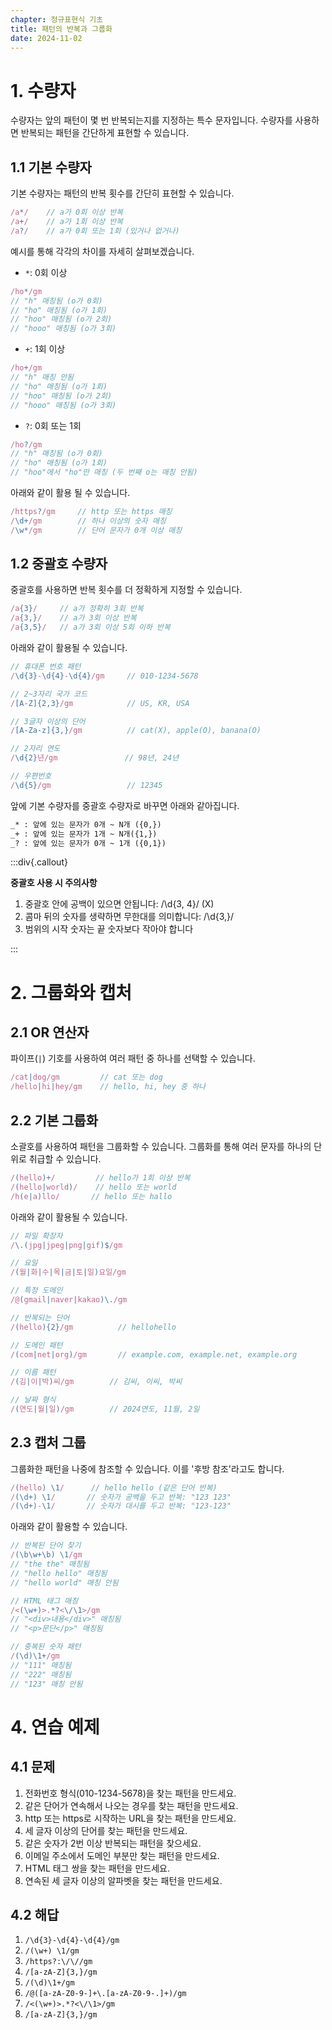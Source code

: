 ```yaml
---
chapter: 정규표현식 기초
title: 패턴의 반복과 그룹화
date: 2024-11-02
---
```


# 1. 수량자

수량자는 앞의 패턴이 몇 번 반복되는지를 지정하는 특수 문자입니다. 수량자를 사용하면 반복되는 패턴을 간단하게 표현할 수 있습니다.

## 1.1 기본 수량자

기본 수량자는 패턴의 반복 횟수를 간단히 표현할 수 있습니다.

```javascript
/a*/    // a가 0회 이상 반복
/a+/    // a가 1회 이상 반복
/a?/    // a가 0회 또는 1회 (있거나 없거나)
```

예시를 통해 각각의 차이를 자세히 살펴보겠습니다.

- `*`: 0회 이상
```javascript
/ho*/gm   
// "h" 매칭됨 (o가 0회)
// "ho" 매칭됨 (o가 1회)
// "hoo" 매칭됨 (o가 2회)
// "hooo" 매칭됨 (o가 3회)
```

- `+`: 1회 이상
```javascript
/ho+/gm   
// "h" 매칭 안됨
// "ho" 매칭됨 (o가 1회)
// "hoo" 매칭됨 (o가 2회)
// "hooo" 매칭됨 (o가 3회)
```

- `?`: 0회 또는 1회
```javascript
/ho?/gm   
// "h" 매칭됨 (o가 0회)
// "ho" 매칭됨 (o가 1회)
// "hoo"에서 "ho"만 매칭 (두 번째 o는 매칭 안됨)
```

아래와 같이 활용 될 수 있습니다.

```javascript
/https?/gm     // http 또는 https 매칭
/\d+/gm        // 하나 이상의 숫자 매칭
/\w*/gm        // 단어 문자가 0개 이상 매칭
```

## 1.2 중괄호 수량자

중괄호를 사용하면 반복 횟수를 더 정확하게 지정할 수 있습니다.

```javascript
/a{3}/     // a가 정확히 3회 반복
/a{3,}/    // a가 3회 이상 반복
/a{3,5}/   // a가 3회 이상 5회 이하 반복
```

아래와 같이 활용될 수 있습니다.

```javascript
// 휴대폰 번호 패턴
/\d{3}-\d{4}-\d{4}/gm     // 010-1234-5678

// 2~3자리 국가 코드
/[A-Z]{2,3}/gm            // US, KR, USA

// 3글자 이상의 단어
/[A-Za-z]{3,}/gm          // cat(X), apple(O), banana(O)

// 2자리 연도
/\d{2}년/gm               // 98년, 24년

// 우편번호
/\d{5}/gm                 // 12345
```

앞에 기본 수량자를 중괄호 수량자로 바꾸면 아래와 같아집니다.

```md
_* : 앞에 있는 문자가 0개 ~ N개 ({0,})
_+ : 앞에 있는 문자가 1개 ~ N개({1,})
_? : 앞에 있는 문자가 0개 ~ 1개 ({0,1})
```

:::div{.callout}

**중괄호 사용 시 주의사항**

1. 중괄호 안에 공백이 있으면 안됩니다: /\d{3, 4}/ (X)
2. 콤마 뒤의 숫자를 생략하면 무한대를 의미합니다: /\d{3,}/
3. 범위의 시작 숫자는 끝 숫자보다 작아야 합니다

:::

# 2. 그룹화와 캡처

## 2.1 OR 연산자

파이프(`|`) 기호를 사용하여 여러 패턴 중 하나를 선택할 수 있습니다.

```javascript
/cat|dog/gm         // cat 또는 dog
/hello|hi|hey/gm    // hello, hi, hey 중 하나
```

## 2.2 기본 그룹화

소괄호를 사용하여 패턴을 그룹화할 수 있습니다. 그룹화를 통해 여러 문자를 하나의 단위로 취급할 수 있습니다.

```javascript
/(hello)+/         // hello가 1회 이상 반복
/(hello|world)/    // hello 또는 world
/h(e|a)llo/       // hello 또는 hallo
```

아래와 같이 활용될 수 있습니다.

```javascript
// 파일 확장자
/\.(jpg|jpeg|png|gif)$/gm

// 요일
/(월|화|수|목|금|토|일)요일/gm

// 특정 도메인
/@(gmail|naver|kakao)\./gm

// 반복되는 단어
/(hello){2}/gm          // hellohello

// 도메인 패턴
/(com|net|org)/gm       // example.com, example.net, example.org

// 이름 패턴
/(김|이|박)씨/gm        // 김씨, 이씨, 박씨

// 날짜 형식
/(연도|월|일)/gm        // 2024연도, 11월, 2일
```

## 2.3 캡처 그룹

그룹화한 패턴을 나중에 참조할 수 있습니다. 이를 '후방 참조'라고도 합니다.

```javascript
/(hello) \1/      // hello hello (같은 단어 반복)
/(\d+) \1/       // 숫자가 공백을 두고 반복: "123 123"
/(\d+)-\1/       // 숫자가 대시를 두고 반복: "123-123"
```

아래와 같이 활용할 수 있습니다.

```javascript
// 반복된 단어 찾기
/(\b\w+\b) \1/gm
// "the the" 매칭됨
// "hello hello" 매칭됨
// "hello world" 매칭 안됨

// HTML 태그 매칭
/<(\w+)>.*?<\/\1>/gm
// "<div>내용</div>" 매칭됨
// "<p>문단</p>" 매칭됨

// 중복된 숫자 패턴
/(\d)\1+/gm
// "111" 매칭됨
// "222" 매칭됨
// "123" 매칭 안됨
```

# 4. 연습 예제

## 4.1 문제
1. 전화번호 형식(010-1234-5678)을 찾는 패턴을 만드세요.
2. 같은 단어가 연속해서 나오는 경우를 찾는 패턴을 만드세요.
3. http 또는 https로 시작하는 URL을 찾는 패턴을 만드세요.
4. 세 글자 이상의 단어를 찾는 패턴을 만드세요.
5. 같은 숫자가 2번 이상 반복되는 패턴을 찾으세요.
6. 이메일 주소에서 도메인 부분만 찾는 패턴을 만드세요.
7. HTML 태그 쌍을 찾는 패턴을 만드세요.
8. 연속된 세 글자 이상의 알파벳을 찾는 패턴을 만드세요.

## 4.2 해답
1. `/\d{3}-\d{4}-\d{4}/gm`
2. `/(\w+) \1/gm`
3. `/https?:\/\//gm`
4. `/[a-zA-Z]{3,}/gm`
5. `/(\d)\1+/gm`
6. `/@([a-zA-Z0-9-]+\.[a-zA-Z0-9-.]+)/gm`
7. `/<(\w+)>.*?<\/\1>/gm`
8. `/[a-zA-Z]{3,}/gm`